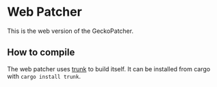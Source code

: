 # Web Patcher

This is the web version of the GeckoPatcher.

## How to compile

The web patcher uses [trunk](https://trunkrs.dev) to build itself. It can be installed from cargo with `cargo install trunk`.
